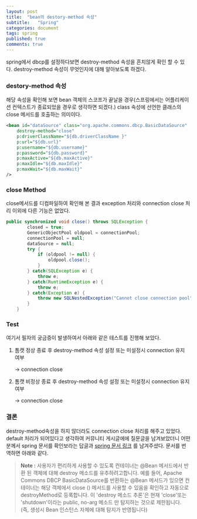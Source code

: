 ```yaml
---
layout: post
title:  "bean의 destory-method 속성"
subtitle:   "Spring"
categories: document
tags: spring
published: true
comments: true
---
```


spring에서 dbcp를 설정하다보면 destroy-method 속성을 흔치않게 확인 할 수 있다. destroy-method 속성이 무엇인지에 대해 알아보도록 하겠다.

### destory-method 속성

해당 속성을 확인해 보면 bean 객체의 스코프가 끝날을 경우(스프링에서는 어플리케이션 컨텍스트가 종료되었을 경우로 생각하면 되겠다.) class 속성에 선언한 클래스의 close 메서드를 호출하는 의미이다.

```xml
<bean id="dataSource" class="org.apache.commons.dbcp.BasicDataSource"  
    destroy-method="close"
    p:driverClassName="${db.driverClassName }"
    p:url="${db.url}"
    p:username="${db.username}"
    p:password="${db.password}"
    p:maxActive="${db.maxActive}"
    p:maxIdle="${db.maxIdle}"
    p:maxWait="${db.maxWait}"
/>
```

### close Method

close메서드를 디컴파일하여 확인해 본 결과 exception 처리와 connection close 처리 이외에 다른 기능은 없었다.

```java
public synchronized void close() throws SQLException {
        closed = true;
        GenericObjectPool oldpool = connectionPool;
        connectionPool = null;
        dataSource = null;
        try {
            if (oldpool != null) {
                oldpool.close();
            }
        } catch(SQLException e) {
            throw e;
        } catch(RuntimeException e) {
            throw e;
        } catch(Exception e) {
            throw new SQLNestedException("Cannot close connection pool", e);
        }
    }
```

### Test

여기서 필자의 궁금증이 발생하여서 아래와 같은 테스트를 진행해 보았다.

1. 톰캣 정상 종료 후 destroy-method 속성 설정 또는 미설정시 connection 유지 여부

   -> connection close

2. 톰캣 비정상 종료 후 destroy-method 속성 설정 또는 미설정시 connection 유지 여부

   -> connection close

### 결론

destroy-method속성을 하지 않더라도 connection close 처리를 해주고 있었다. default 처리가 되어있다고 생각하여 커뮤니티 게시글에에 질문글을 남겨보았더니 어떤 분께서 spring 문서를 확인보라는 답글과 [spring 문서 링크](http://docs.spring.io/spring-framework/docs/4.0.4.RELEASE/javadoc-api/org/springframework/context/annotation/Bean.html) 를 남겨주셨다.
문서를 번역하면 아래와 같다.

> **Note :** 사용자가 편리하게 사용할 수 있도록 컨테이너는 @Bean 메서드에서 반환 된 객체에 대해 destroy 메소드를 유추하려고합니다. 예를 들어, Apache Commons DBCP BasicDataSource를 반환하는 @Bean 메서드가 있으면 컨테이너는 해당 객체에서 close () 메서드를 사용할 수 있음을 확인하고 자동으로 destroyMethod로 등록합니다. 이 'destroy 메소드 추론'은 현재 'close'또는 'shutdown'이라는 public, no-arg 메소드 만 탐지하는 것으로 제한됩니다. (즉, 생성시 Bean 인스턴스 자체에 대해 탐지가 반영됩니다)
